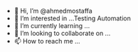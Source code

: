 - 👋 Hi, I’m @ahmedmostaffa
- 👀 I’m interested in ...Testing Automation    
- 🌱 I’m currently learning ... 
- 💞️ I’m looking to collaborate on ...
- 📫 How to reach me ...

<!---
ahmedmostaffa/ahmedmostaffa is a ✨ special ✨ repository because its `README.md` (this file) appears on your GitHub profile.
You can click the Preview link to take a look at your changes.
--->
